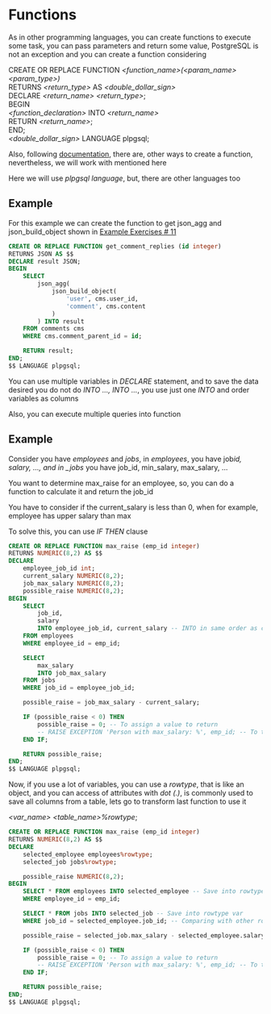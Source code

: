 # Functions

As in other programming languages, you can create functions to execute some task, you can pass parameters and return some value, PostgreSQL is not an exception and you can create a function considering

CREATE OR REPLACE FUNCTION _<function_name>(<param_name> <param_type>)_  
RETURNS _<return_type>_ AS _<double_dollar_sign>_  
DECLARE _<return_name> <return_type>_;  
BEGIN  
 _<function_declaration>_ INTO _<return_name>_  
RETURN _<return_name>_;  
END;  
_<double_dollar_sign>_ LANGUAGE plpgsql;

Also, following [documentation](https://www.postgresql.org/docs/current/sql-createfunction.html), there are, other ways to create a function, nevertheless, we will work with mentioned here

Here we will use _plpgsql language_, but, there are other languages too

## Example

For this example we can create the function to get json_agg and json_build_object shown in [Example Exercises # 11](../example_exercises/02_exercises.md)

```sql
CREATE OR REPLACE FUNCTION get_comment_replies (id integer)
RETURNS JSON AS $$
DECLARE result JSON;
BEGIN
    SELECT
        json_agg(
            json_build_object(
                'user', cms.user_id,
                'comment', cms.content
            )
        ) INTO result
    FROM comments cms
    WHERE cms.comment_parent_id = id;

    RETURN result;
END;
$$ LANGUAGE plpgsql;
```

You can use multiple variables in _DECLARE_ statement, and to save the data desired you do not do _INTO ..., INTO ..._, you use just one _INTO_ and order variables as columns

Also, you can execute multiple queries into function

## Example

Consider you have _employees_ and _jobs_, in _employees_, you have job*id, salary, ..., and in \_jobs* you have job_id, min_salary, max_salary, ...

You want to determine max_raise for an employee, so, you can do a function to calculate it and return the job_id

You have to consider if the current_salary is less than 0, when for example, employee has upper salary than max

To solve this, you can use _IF THEN_ clause

```sql
CREATE OR REPLACE FUNCTION max_raise (emp_id integer)
RETURNS NUMERIC(8,2) AS $$
DECLARE
    employee_job_id int;
    current_salary NUMERIC(8,2);
    job_max_salary NUMERIC(8,2);
    possible_raise NUMERIC(8,2);
BEGIN
    SELECT
        job_id,
        salary
        INTO employee_job_id, current_salary -- INTO in same order as columns from SELECT
    FROM employees
    WHERE employee_id = emp_id;

    SELECT
        max_salary
        INTO job_max_salary
    FROM jobs
    WHERE job_id = employee_job_id;

    possible_raise = job_max_salary - current_salary;

    IF (possible_raise < 0) THEN
        possible_raise = 0; -- To assign a value to return
        -- RAISE EXCEPTION 'Person with max_salary: %', emp_id; -- To throw an exception
    END IF;

    RETURN possible_raise;
END;
$$ LANGUAGE plpgsql;
```

Now, if you use a lot of variables, you can use a _rowtype_, that is like an object, and you can access of attributes with _dot (.)_, is commonly used to save all columns from a table, lets go to transform last function to use it

_<var_name> <table_name>%rowtype_;

```sql
CREATE OR REPLACE FUNCTION max_raise (emp_id integer)
RETURNS NUMERIC(8,2) AS $$
DECLARE
    selected_employee employees%rowtype;
    selected_job jobs%rowtype;

    possible_raise NUMERIC(8,2);
BEGIN
    SELECT * FROM employees INTO selected_employee -- Save into rowtype var
    WHERE employee_id = emp_id;

    SELECT * FROM jobs INTO selected_job -- Save into rowtype var
    WHERE job_id = selected_employee.job_id; -- Comparing with other rowtype var

    possible_raise = selected_job.max_salary - selected_employee.salary;

    IF (possible_raise < 0) THEN
        possible_raise = 0; -- To assign a value to return
        -- RAISE EXCEPTION 'Person with max_salary: %', emp_id; -- To throw an exception
    END IF;

    RETURN possible_raise;
END;
$$ LANGUAGE plpgsql;
```
